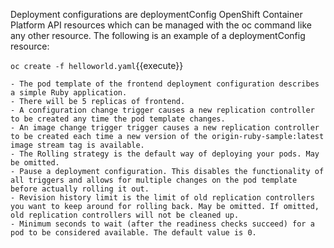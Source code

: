 



Deployment configurations are deploymentConfig OpenShift Container Platform API resources which can be managed with the oc command like any other resource. The following is an example of a deploymentConfig resource:


`oc create -f helloworld.yaml`{{execute}}

    - The pod template of the frontend deployment configuration describes a simple Ruby application.
    - There will be 5 replicas of frontend.
    - A configuration change trigger causes a new replication controller to be created any time the pod template changes.
    - An image change trigger trigger causes a new replication controller to be created each time a new version of the origin-ruby-sample:latest image stream tag is available.
    - The Rolling strategy is the default way of deploying your pods. May be omitted.
    - Pause a deployment configuration. This disables the functionality of all triggers and allows for multiple changes on the pod template before actually rolling it out.
    - Revision history limit is the limit of old replication controllers you want to keep around for rolling back. May be omitted. If omitted, old replication controllers will not be cleaned up.
    - Minimum seconds to wait (after the readiness checks succeed) for a pod to be considered available. The default value is 0.